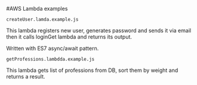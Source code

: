 #AWS Lambda examples

```$xslt
createUser.lamda.example.js
```
This lambda registers new user, generates password and sends it via email
then it calls loginGet lambda and returns its output.

Written with ES7 async/await pattern.


```$xslt
getProfessions.lambdda.example.js
```
This lambda gets list of professions from DB, sort them by weight
and returns a result.
    